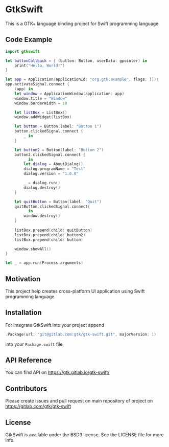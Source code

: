 GtkSwift
=======

This is a GTK+ language binding project for Swift programming language.

## Code Example

```swift
import gtkswift

let buttonCallback = { (button: Button, userData: gpointer) in
	print("Hello, World!")
}

let app = Application(applicationId: "org.gtk.example", flags: [])!
app.activateSignal.connect {
	(app) in
	let window = ApplicationWindow(application: app)
	window.title = "Window"
	window.borderWidth = 10

	let listBox = ListBox()
	window.addWidget(listBox)

	let button = Button(label: "Button 1")
	button.clickedSignal.connect {
		_ in
	}

	let button2 = Button(label: "Button 2")
	button2.clickedSignal.connect {
		_ in
		let dialog = AboutDialog()
		dialog.programName = "Test"
		dialog.version = "1.0.0"

		_ = dialog.run()
		dialog.destroy()
	}

	let quitButton = Button(label: "Quit")
	quitButton.clickedSignal.connect{
		_ in
		window.destroy()
	}
	
	listBox.prepend(child: quitButton)
	listBox.prepend(child: button2)
	listBox.prepend(child: button)

	window.showAll()
}

let _ = app.run(Process.arguments)

```

## Motivation

This project help creates cross-platform UI application using Swift programming language.

## Installation

For integrate GtkSwift into your project append 
```swift
.Package(url: "git@gitlab.com:gtk/gtk-swift.git", majorVersion: 1)
```
into your `Package.swift` file

## API Reference

You can find API on https://gtk.gitlab.io/gtk-swift/

## Contributors

Please create issues and pull request on main repository of project on https://gitlab.com/gtk/gtk-swift

## License

GtkSwift is available under the BSD3 license. See the LICENSE file for more info.